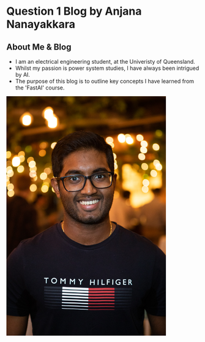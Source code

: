 # Question 1 Blog by Anjana Nanayakkara


<!-----------------------------------------------------------
                     (Section about myself) 
  ---------------------------------------------------------->
## **About Me & Blog**
  - I am an electrical engineering student, at the Univeristy of Queensland. 
  - Whilst my passion is power system studies, I have always been intrigued by AI. 
  - The purpose of this blog is to outline key concepts I have learned from the 'FastAI' course.

<!---(Photo of myself) -->
<img src="images/AnjanaNanayakkara.jpg" width="417" height="625">

<!-----------------------------------------------------------
                         Articles
  --------------------------------------------------------
# **Articles/Posts**
The following articles summarise key learnings from different chapters of the Fast AI textbook:

- [What is Deep Learning?](https://s4536458.github.io/2023/05/13/article1_DL.html)

- [The Stochastic Gradient Descent Explained](https://github.com/s4536458/s4536458.github.io/blob/master/_posts/2023-05-13-article2_SDG.md)

- [The Foundation of Neural Networks](https://github.com/s4536458/s4536458.github.io/blob/master/_posts/2023-05-13-article3_Neural_Network.md)

- [Language Model](https://github.com/s4536458/s4536458.github.io/blob/master/_posts/2023-05-13-article4_LanguageModel.md)


--->


